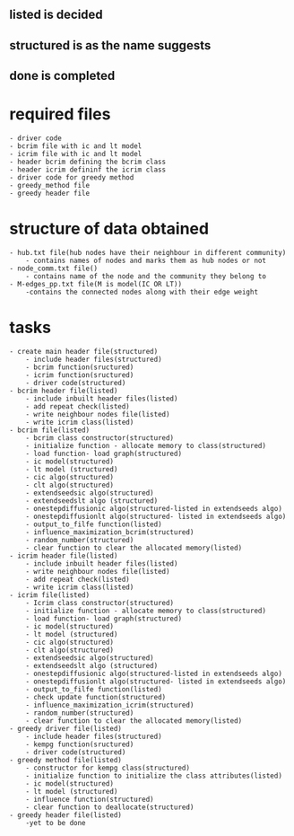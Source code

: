 ## listed is decided
## structured is as the name suggests
## done is completed

# required files
    - driver code
    - bcrim file with ic and lt model
    - icrim file with ic and lt model
    - header bcrim defining the bcrim class
    - header icrim defininf the icrim class
    - driver code for greedy method
    - greedy_method file
    - greedy header file

# structure of data obtained
    - hub.txt file(hub nodes have their neighbour in different community)
        - contains names of nodes and marks them as hub nodes or not
    - node_comm.txt file()
        - contains name of the node and the community they belong to
    - M-edges_pp.txt file(M is model(IC OR LT))
        -contains the connected nodes along with their edge weight

# tasks
    - create main header file(structured)
        - include header files(structured)
        - bcrim function(sructured)
        - icrim function(sructured)
        - driver code(structured)
    - bcrim header file(listed)
        - include inbuilt header files(listed)
        - add repeat check(listed)
        - write neighbour nodes file(listed)
        - write icrim class(listed)
    - bcrim file(listed)
        - bcrim class constructor(structured)
        - initialize function - allocate memory to class(structured)
        - load function- load graph(structured)
        - ic model(structured)
        - lt model (structured)
        - cic algo(structured)
        - clt algo(structured)
        - extendseedsic algo(structured)
        - extendseedslt algo (structured)
        - onestepdiffusionic algo(structured-listed in extendseeds algo)
        - onestepdiffusionlt algo(structured- listed in extendseeds algo)
        - output_to_filfe function(listed)
        - influence_maximization_bcrim(structured)
        - random_number(structured)
        - clear function to clear the allocated memory(listed)
    - icrim header file(listed)
        - include inbuilt header files(listed)
        - write neighbour nodes file(listed)
        - add repeat check(listed)
        - write icrim class(listed)
    - icrim file(listed)
        - Icrim class constructor(structured)
        - initialize function - allocate memory to class(structured)
        - load function- load graph(structured)
        - ic model(structured)
        - lt model (structured)
        - cic algo(structured)
        - clt algo(structured)
        - extendseedsic algo(structured)
        - extendseedslt algo (structured)
        - onestepdiffusionic algo(structured-listed in extendseeds algo)
        - onestepdiffusionlt algo(structured- listed in extendseeds algo)
        - output_to_filfe function(listed)
        - check update function(structured)
        - influence_maximization_icrim(structured)
        - random_number(structured)
        - clear function to clear the allocated memory(listed)
    - greedy driver file(listed)
        - include header files(structured)
        - kempg function(sructured)
        - driver code(structured)
    - greedy method file(listed)
        - constructor for kempg class(structured)
        - initialize function to initialize the class attributes(listed)
        - ic model(structured)
        - lt model (structured)
        - influence function(structured)
        - clear function to deallocate(structured)
    - greedy header file(listed)
        -yet to be done